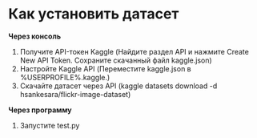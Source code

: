 # Как установить датасет


**Через консоль**
1) Получите API-токен Kaggle (Найдите раздел API и нажмите Create New API Token. Сохраните скачанный файл kaggle.json)
2) Настройте Kaggle API (Переместите kaggle.json в %USERPROFILE%\.kaggle\.)
3) Скачайте датасет через API (kaggle datasets download -d hsankesara/flickr-image-dataset)

**Через программу**
1) Запустите test.py